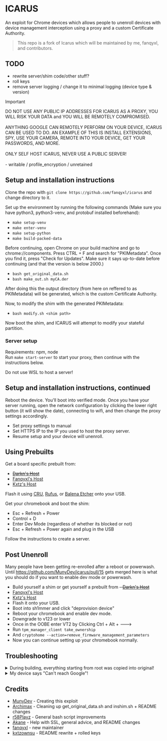 # ICARUS
An exploit for Chrome devices which allows people to unenroll devices with device management interception using a proxy and a custom Certificate Authority.
<br>
> This repo is a fork of Icarus which will be maintained by me, fanqyxl, and contributors.

## TODO
- rewrite server/shim code/other stuff?
- roll keys
- remove server logging / change it to minimal logging (device type & version)
  

> [!IMPORTANT]
> DO NOT USE ANY PUBLIC IP ADDRESSES FOR ICARUS AS A PROXY, YOU WILL RISK YOUR DATA and YOU WILL BE REMOTELY COMPROMISED.<br><br>
> ANYTHING GOOGLE CAN REMOTELY PERFORM ON YOUR DEVICE, ICARUS CAN BE USED TO DO. AN EXAMPLE OF THIS IS INSTALL EXTENSIONS, SPY, USE YOUR CAMERA, REMOTE INTO YOUR DEVICE, GET YOUR PASSWORDS, AND MORE.<br><br>
> ONLY SELF HOST ICARUS, NEVER USE A PUBLIC SERVER! <br><br>
> \- writable / profile_encryption / unretained

## Setup and installation instructions
Clone the repo with ``git clone https://github.com/fanqyxl/icarus`` and change directory to it.

Set up the environment by running the following commands (Make sure you have python3, python3-venv, and protobuf installed beforehand):

- `make setup-venv`
- `make enter-venv`
- `make setup-python`
- `make build-packed-data`

Before continuing, open Chrome on your build machine and go to chrome://components. Press CTRL + F and search for "PKIMetadata". Once you find it, press "Check for Updates". Make sure it says up-to-date before continuing (and that the version is below 2000.)
  
- `bash get_original_data.sh`
- `bash make_out.sh myCA.der`

After doing this the output directory (from here on reffered to as PKIMetadata) will be generated, which is the custom Certificate Authority.

Now, to modify the shim with the generated PKIMetadata:

- `bash modify.sh <shim path>`

Now boot the shim, and ICARUS will attempt to modify your stateful partition.

### Server setup
Requirements: npm, node  
Run `make start-server` to start your proxy, then continue with the instructions below.

Do not use WSL to host a server!

## Setup and installation instructions, continued
Reboot the device. You'll boot into verified mode. Once you have your server running, open the network configuration by clicking the lower right button (it will show the date), connecting to wifi, and then change the proxy settings accordingly.

- Set proxy settings to manual
- Set HTTPS IP to the IP you used to host the proxy server. 
- Resume setup and your device will unenroll. 

## Using Prebuilts
Get a board specific prebuilt from:
- ~~[Darkn's Host](https://darkn.bio/notice)~~
- [Fanqyxl's Host](https://dl.fanqyxl.net)
- [Kxtz's Host](https://dl.kxtz.dev)

Flash it using [CRU](https://chromewebstore.google.com/detail/chromebook-recovery-utili/pocpnlppkickgojjlmhdmidojbmbodfm?hl=en), [Rufus](https://rufus.ie), or [Balena Etcher](https://etcher.balena.io/) onto your USB.

Get your chromebook and boot the shim:
- Esc + Refresh + Power
- Control + D
- Enter Dev Mode (regardless of whether its blocked or not)
- Esc + Refresh + Power again and plug in the USB

Follow the instructions to create a server.

## Post Unenroll
Many people have been getting re-enrolled after a reboot or powerwash. Until https://github.com/MunyDev/icarus/pull/15 gets merged here is what you should do if you want to enable dev mode or powerwash.
- Build yourself a shim or get yourself a prebuilt from
~~- [Darkn's Host](https://darkn.bio/notice)~~
- [Fanqyxl's Host](https://dl.fanqyxl.net)
- [Kxtz's Host](https://dl.kxtz.dev)
- Flash it onto your USB.
- Boot into sh1mmer and click "deprovision device"
- Reboot your chromebook and enable dev mode.
- Downgrade to v123 or lower
- Once in the OOBE enter VT2 by Clicking Ctrl + Alt + --->
- Run `tpm_manager_client take_ownership`
- And `cryptohome --action=remove_firmware_management_parameters`
- Now you can continue setting up your chromebook normally.
## Troubleshooting

<details>
  <summary>During building, everything starting from root was copied into original!</summary>

  Please run ``git pull`` on your local copy. This bug has been fixed.
</details>

<details>
  <summary>My device says "Can't reach Google"!</summary>
  
  - Make sure your device and the server are connected to the same network
  - If that didn't work, powerwash your device and re-run the modified shim, and keep the server running.
</details>

## Credits
- [MunyDev](https://github.com/MunyDev) - Creating this exploit
- [Archimax](https://github.com/EnterTheVoid-x86) - Cleaning up get_original_data.sh and inshim.sh + README changes
- [r58Playz](https://github.com/r58Playz) - General bash script improvements
- [Akane](https://github.com/genericness) - Help with SSL, general advice, and README changes
- [fanqyxl](https://github.com/fanqyxl) - new maintainer
- [kxtzownsu](https://github.com/kxtzownsu) - README rewrite + rolled keys
